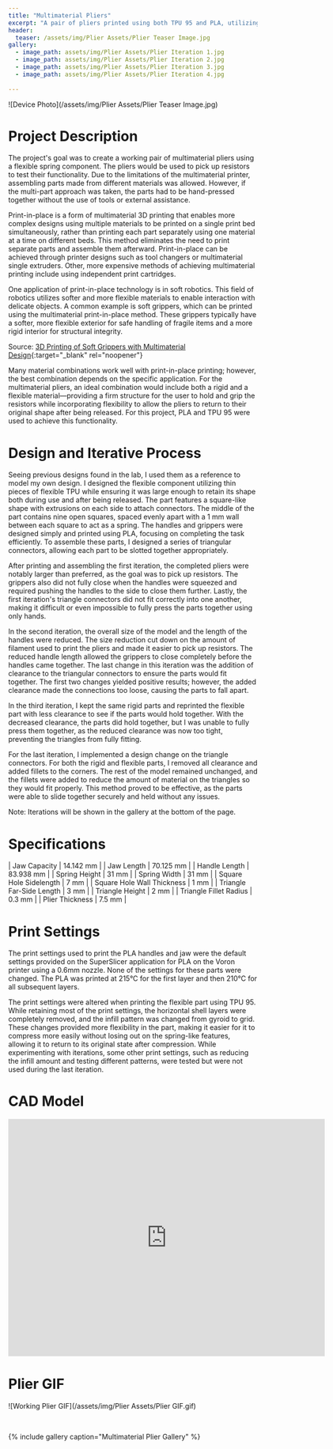 ```yaml
---
title: "Multimaterial Pliers"
excerpt: "A pair of pliers printed using both TPU 95 and PLA, utilizing the flexibility of TPU 95 and the rigid structure of PLA to complete a task."
header:
  teaser: /assets/img/Plier Assets/Plier Teaser Image.jpg
gallery:
  - image_path: assets/img/Plier Assets/Plier Iteration 1.jpg
  - image_path: assets/img/Plier Assets/Plier Iteration 2.jpg
  - image_path: assets/img/Plier Assets/Plier Iteration 3.jpg
  - image_path: assets/img/Plier Assets/Plier Iteration 4.jpg
   
---
```


![Device Photo](/assets/img/Plier Assets/Plier Teaser Image.jpg)

# Project Description

The project's goal was to create a working pair of multimaterial pliers using a flexible spring component. The pliers would be used to pick up resistors to test their functionality. Due to the limitations of the multimaterial printer, assembling parts made from different materials was allowed. However, if the multi-part approach was taken, the parts had to be hand-pressed together without the use of tools or external assistance.

Print-in-place is a form of multimaterial 3D printing that enables more complex designs using multiple materials to be printed on a single print bed simultaneously, rather than printing each part separately using one material at a time on different beds. This method eliminates the need to print separate parts and assemble them afterward. Print-in-place can be achieved through printer designs such as tool changers or multimaterial single extruders. Other, more expensive methods of achieving multimaterial printing include using independent print cartridges.

One application of print-in-place technology is in soft robotics. This field of robotics utilizes softer and more flexible materials to enable interaction with delicate objects. A common example is soft grippers, which can be printed using the multimaterial print-in-place method. These grippers typically have a softer, more flexible exterior for safe handling of fragile items and a more rigid interior for structural integrity.

Source: [3D Printing of Soft Grippers with Multimaterial Design](https://www.sciencedirect.com/science/article/pii/S2214785322063921){:target="_blank" rel="noopener"}

Many material combinations work well with print-in-place printing; however, the best combination depends on the specific application. For the multimaterial pliers, an ideal combination would include both a rigid and a flexible material—providing a firm structure for the user to hold and grip the resistors while incorporating flexibility to allow the pliers to return to their original shape after being released. For this project, PLA and TPU 95 were used to achieve this functionality.


# Design and Iterative Process

Seeing previous designs found in the lab, I used them as a reference to model my own design. I designed the flexible component utilizing thin pieces of flexible TPU while ensuring it was large enough to retain its shape both during use and after being released. The part features a square-like shape with extrusions on each side to attach connectors. The middle of the part contains nine open squares, spaced evenly apart with a 1 mm wall between each square to act as a spring. The handles and grippers were designed simply and printed using PLA, focusing on completing the task efficiently. To assemble these parts, I designed a series of triangular connectors, allowing each part to be slotted together appropriately.

After printing and assembling the first iteration, the completed pliers were notably larger than preferred, as the goal was to pick up resistors. The grippers also did not fully close when the handles were squeezed and required pushing the handles to the side to close them further. Lastly, the first iteration's triangle connectors did not fit correctly into one another, making it difficult or even impossible to fully press the parts together using only hands.

In the second iteration, the overall size of the model and the length of the handles were reduced. The size reduction cut down on the amount of filament used to print the pliers and made it easier to pick up resistors. The reduced handle length allowed the grippers to close completely before the handles came together. The last change in this iteration was the addition of clearance to the triangular connectors to ensure the parts would fit together. The first two changes yielded positive results; however, the added clearance made the connections too loose, causing the parts to fall apart.

In the third iteration, I kept the same rigid parts and reprinted the flexible part with less clearance to see if the parts would hold together. With the decreased clearance, the parts did hold together, but I was unable to fully press them together, as the reduced clearance was now too tight, preventing the triangles from fully fitting.

For the last iteration, I implemented a design change on the triangle connectors. For both the rigid and flexible parts, I removed all clearance and added fillets to the corners. The rest of the model remained unchanged, and the fillets were added to reduce the amount of material on the triangles so they would fit properly. This method proved to be effective, as the parts were able to slide together securely and held without any issues.

Note: Iterations will be shown in the gallery at the bottom of the page.


# Specifications

| Jaw Capacity | 14.142 mm |
| Jaw Length | 70.125 mm |
| Handle Length | 83.938 mm |
| Spring Height | 31 mm |
| Spring Width | 31 mm |
| Square Hole Sidelength | 7 mm |
| Square Hole Wall Thickness | 1 mm |
| Triangle Far-Side Length | 3 mm |
| Triangle Height | 2 mm |
| Triangle Fillet Radius | 0.3 mm |
| Plier Thickness | 7.5 mm |

# Print Settings

The print settings used to print the PLA handles and jaw were the default settings provided on the SuperSlicer application for PLA on the Voron printer using a 0.6mm nozzle. None of the settings for these parts were changed. The PLA was printed at 215°C for the first layer and then 210°C for all subsequent layers.

The print settings were altered when printing the flexible part using TPU 95. While retaining most of the print settings, the horizontal shell layers were completely removed, and the infill pattern was changed from gyroid to grid. These changes provided more flexibility in the part, making it easier for it to compress more easily without losing out on the spring-like features, allowing it to return to its original state after compression. While experimenting with iterations, some other print settings, such as reducing the infill amount and testing different patterns, were tested but were not used during the last iteration.


# CAD Model
<iframe src="https://vanderbilt643.autodesk360.com/shares/public/SH286ddQT78850c0d8a47e3fbe2806571966?mode=embed" width="640" height="480" allowfullscreen="true" webkitallowfullscreen="true" mozallowfullscreen="true"  frameborder="0"></iframe>

<br>

# Plier GIF
![Working Plier GIF](/assets/img/Plier Assets/Plier GIF.gif)

<br>

{% include gallery caption="Multimaterial Plier Gallery" %}
